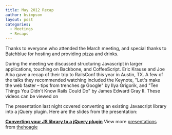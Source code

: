 ```yaml
---
title: May 2012 Recap
author: bsimpson
layout: post
categories:
  - Meetings
  - Recaps
---
```


Thanks to everyone who attended the March meeting, and special thanks to Batchblue for hosting and providing pizza and drinks. 

During the meeting we discussed structuring Javascript in larger applications, touching on Backbone, and CoffeeScript. Eric Krause and Joe Alba gave a recap of their trip to RailsConf this year in Austin, TX. A few of the talks they recommended watching included the Keynote, "Let's make the web faster – tips from trenches @ Google" by Ilya Grigorik, and "Ten Things You Didn't Know Rails Could Do" by James Edward Gray II. These videos can be viewed on

The presentation last night covered converting an existing Javascript library into a jQuery plugin. Here are the slides from the presentation:

**[Converting your JS library to a jQuery plugin][1]** View more [presentations][2] from [thehoagie][3] 

 [1]: http://www.slideshare.net/thehoagie/converting-your-js-lib-to-a-j-query-plugin "Converting your JS library to a jQuery plugin"
 [2]: http://www.slideshare.net/
 [3]: http://www.slideshare.net/thehoagie